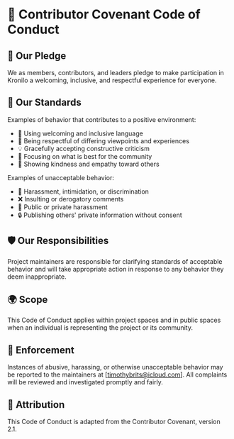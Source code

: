 # 🤗 Contributor Covenant Code of Conduct

## 🤝 Our Pledge

We as members, contributors, and leaders pledge to make participation in Kronilo a welcoming, inclusive, and respectful experience for everyone.

## 🌟 Our Standards

Examples of behavior that contributes to a positive environment:

- 🤗 Using welcoming and inclusive language
- 🙏 Being respectful of differing viewpoints and experiences
- 💡 Gracefully accepting constructive criticism
- 🎯 Focusing on what is best for the community
- 💖 Showing kindness and empathy toward others

Examples of unacceptable behavior:

- 🚫 Harassment, intimidation, or discrimination
- ❌ Insulting or derogatory comments
- 🛑 Public or private harassment
- 🔒 Publishing others' private information without consent

## 🛡️ Our Responsibilities

Project maintainers are responsible for clarifying standards of acceptable behavior and will take appropriate action in response to any behavior they deem inappropriate.

## 🌍 Scope

This Code of Conduct applies within project spaces and in public spaces when an individual is representing the project or its community.

## 🚨 Enforcement

Instances of abusive, harassing, or otherwise unacceptable behavior may be reported to the maintainers at [timothybrits@icloud.com]. All complaints will be reviewed and investigated promptly and fairly.

## 📄 Attribution

This Code of Conduct is adapted from the Contributor Covenant, version 2.1.
